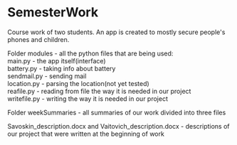 # SemesterWork
Course work of two students. An app is created to mostly secure people's phones and children.

Folder modules - all the python files that are being used:  
main.py - the app itself(interface)  
battery.py - taking info about battery  
sendmail.py - sending mail  
location.py - parsing the location(not yet tested)  
reafile.py - reading from file the way it is needed in our project  
writefile.py - writing the way it is needed in our project

Folder weekSummaries - all summaries of our work divided into three files

Savoskin_description.docx and Vaitovich_description.docx - descriptions of our project that were written at the beginning of work
